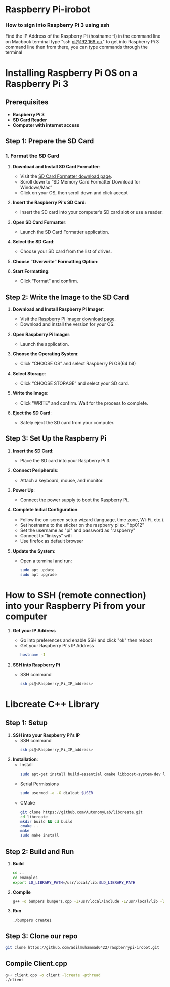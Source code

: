# Raspberry Pi-irobot

### How to sign into Raspberry Pi 3 using ssh
Find the IP Address of the Raspberry Pi (hostname -I) in the command line
  on Macbook terminal type "ssh pi@192.168.x.x" to get into Raspberry Pi 3 command line
  then from there, you can type commands through the terminal

# Installing Raspberry Pi OS on a Raspberry Pi 3

## Prerequisites
- **Raspberry Pi 3**
- **SD Card Reader**
- **Computer with internet access**

## Step 1: Prepare the SD Card

### 1. Format the SD Card

1. **Download and Install SD Card Formatter**:
   - Visit the [SD Card Formatter download page](https://www.sdcard.org/downloads/formatter/).
   - Scroll down to “SD Memory Card Formatter Download for Windows/Mac”
   - Click on your OS, then scroll down and click accept

2. **Insert the Raspberry Pi's SD Card**:
   - Insert the SD card into your computer’s SD card slot or use a reader.

3. **Open SD Card Formatter**:
   - Launch the SD Card Formatter application.

4. **Select the SD Card**:
   - Choose your SD card from the list of drives.

5. **Choose "Overwrite" Formatting Option**:

6. **Start Formatting**:
   - Click “Format” and confirm.

## Step 2: Write the Image to the SD Card

1. **Download and Install Raspberry Pi Imager**:
   - Visit the [Raspberry Pi Imager download page](https://www.raspberrypi.com/software/).
   - Download and install the version for your OS.

2. **Open Raspberry Pi Imager**:
   - Launch the application.

3. **Choose the Operating System**:
   - Click “CHOOSE OS” and select Raspberry Pi OS(64 bit)

4. **Select Storage**:
   - Click “CHOOSE STORAGE” and select your SD card.

5. **Write the Image**:
   - Click “WRITE” and confirm. Wait for the process to complete.

6. **Eject the SD Card**:
   - Safely eject the SD card from your computer.

## Step 3: Set Up the Raspberry Pi

1. **Insert the SD Card**:
   - Place the SD card into your Raspberry Pi 3.

2. **Connect Peripherals**:
   - Attach a keyboard, mouse, and monitor.

3. **Power Up**:
   - Connect the power supply to boot the Raspberry Pi.

4. **Complete Initial Configuration**:
   - Follow the on-screen setup wizard (language, time zone, Wi-Fi, etc.).
   - Set hostname to the sticker on the raspberry pi ex. "bp012"
   - Set the username as "pi" and password as "raspberry"
   - Connect to "linksys" wifi
   - Use firefox as default browser
     
5. **Update the System**:
   - Open a terminal and run:
     ```sh
     sudo apt update
     sudo apt upgrade
     ```

# How to SSH (remote connection) into your Raspberry Pi from your computer
1. **Get your IP Address**
   - Go into preferences and enable SSH and click "ok" then reboot
   - Get your Raspberry Pi's IP Address
     ```sh
     hostname -I
     ```

3. **SSH into Raspberry Pi**
   - SSH command
     ```sh
     ssh pi@<Raspberry_Pi_IP_address>
     ```

# Libcreate C++ Library
## Step 1: Setup

1. **SSH into your Raspberry Pi's IP**
   - SSH command
     ```sh
     ssh pi@<Raspberry_Pi_IP_address>
     ```
2. **Installation**:
   - Install
     ```sh
     sudo apt-get install build-essential cmake libboost-system-dev libboost-thread-dev
     ```
   - Serial Permissions
     ```sh
     sudo usermod -a -G dialout $USER
     ```
   - CMake
     ```sh
     git clone https://github.com/AutonomyLab/libcreate.git
     cd libcreate
     mkdir build && cd build
     cmake ..
     make
     sudo make install
     ```

## Step 2: Build and Run
1. **Build**
     ```sh
     cd ..
     cd examples
     export LD_LIBRARY_PATH=/usr/local/lib:$LD_LIBRARY_PATH
     ```
2. **Compile**
     ```sh
     g++ -o bumpers bumpers.cpp -I/usr/local/include -L/usr/local/lib -lcreate
     ```     
     
3. **Run**
   ```sh
   ./bumpers create1
   ```

## Step 3: Clone our repo
```sh
git clone https://github.com/adilmuhammad6422/raspberrypi-irobot.git
```

## Compile Client.cpp
```sh
g++ client.cpp -o client -lcreate -pthread
./client
```
